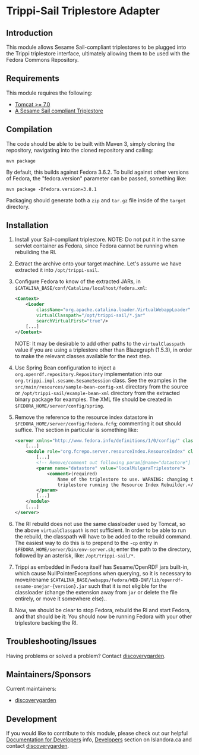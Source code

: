 # Trippi-Sail Triplestore Adapter

## Introduction

This module allows Sesame Sail-compliant triplestores to be plugged into the Trippi triplestore interface, ultimately allowing them to be used with the Fedora Commons Repository.

## Requirements

This module requires the following:

* [Tomcat >= 7.0](https://tomcat.apache.org)
* [A Sesame Sail compliant Triplestore](http://rdf4j.org/sesame/2.7/docs/users.docbook?view#The_Repository_API)

## Compilation

The code should be able to be built with Maven 3, simply cloning the repository, navigating into the cloned repository and calling:

```
mvn package
```

By default, this builds against Fedora 3.6.2. To build against other versions of Fedora, the "fedora.version" parameter can be passed, something like:

```
mvn package -Dfedora.version=3.8.1
```

Packaging should generate both a `zip` and `tar.gz` file inside of the `target` directory.

## Installation

1. Install your Sail-compliant triplestore. NOTE: Do not put it in the same servlet container as Fedora, since Fedora cannot be running when rebuilding the RI.
1. Extract the archive onto your target machine. Let's assume we have extracted it into `/opt/trippi-sail`.
1. Configure Fedora to know of the extracted JARs, in `$CATALINA_BASE/conf/Catalina/localhost/fedora.xml`:

    ```xml
    <Context>
    	<Loader
    		className="org.apache.catalina.loader.VirtualWebappLoader"
    		virtualClasspath="/opt/trippi-sail/*.jar"
    		searchVirtualFirst="true"/>
    	[...]
    </Context>
    ```

    NOTE: It may be desirable to add other paths to the `virtualClasspath` value if you are using a triplestore other than Blazegraph (1.5.3), in order to make the relevant classes available for the next step.
1. Use Spring Bean configuration to inject a `org.openrdf.repository.Repository` implementation into our `org.trippi.impl.sesame.SesameSession` class. See the examples in the `src/main/resources/sample-bean-config-xml` directory from the source or `/opt/trippi-sail/example-bean-xml` directory from the extracted binary package for examples. The XML file should be created in `$FEDORA_HOME/server/config/spring`.
1. Remove the reference to the resource index datastore in `$FEDORA_HOME/server/config/fedora.fcfg`; commenting it out should suffice. The section in particular is something like:

    ```xml
    <server xmlns="http://www.fedora.info/definitions/1/0/config/" class="org.fcrepo.server.BasicServer">
        [...]
        <module role="org.fcrepo.server.resourceIndex.ResourceIndex" class="org.fcrepo.server.resourceIndex.ResourceIndexModule">
            [...]
            <!-- Remove/comment out following param[@name="datastore"] bit in this module. -->
            <param name="datastore" value="localMulgaraTriplestore">
                <comment>(required)
                    Name of the triplestore to use. WARNING: changing the
                    triplestore running the Resource Index Rebuilder.</comment>
            </param>
            [...]
        </module>
        [...]
    </server>
    ```
    
1. The RI rebuild does not use the same classloader used by Tomcat, so the above `virtualClasspath` is not sufficient. In order to be able to run the rebuild, the classpath will have to be added to the rebuild command. The easiest way to do this is to prepend to the `-cp` entry in `$FEDORA_HOME/server/bin/env-server.sh`; enter the path to the directory, followed by an asterisk, like: `/opt/trippi-sail/*`.
1. Trippi as embedded in Fedora itself has Sesame/OpenRDF jars built-in, which cause NullPointerExceptions when querying, so it is necessary to move/rename `$CATALINA_BASE/webapps/fedora/WEB-INF/lib/openrdf-sesame-onejar-{version}.jar` such that it is not eligible for the classloader (change the extension away from `jar` or delete the file entirely, or move it somewhere else)..
1. Now, we should be clear to stop Fedora, rebuild the RI and start Fedora, and that should be it: You should now be running Fedora with your other triplestore backing the RI.

## Troubleshooting/Issues

Having problems or solved a problem? Contact [discoverygarden](http://support.discoverygarden.ca).

## Maintainers/Sponsors

Current maintainers:

* [discoverygarden](http://www.discoverygarden.ca)

## Development

If you would like to contribute to this module, please check out our helpful
[Documentation for Developers](https://github.com/Islandora/islandora/wiki#wiki-documentation-for-developers)
info, [Developers](http://islandora.ca/developers) section on Islandora.ca and
contact [discoverygarden](http://support.discoverygarden.ca).

